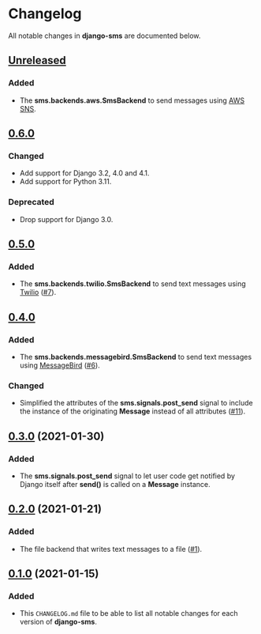 # Changelog
All notable changes in **django-sms** are documented below.

## [Unreleased]
### Added
- The **sms.backends.aws.SmsBackend** to send messages using [AWS SNS](https://aws.amazon.com/sns/).

## [0.6.0]
### Changed
- Add support for Django 3.2, 4.0 and 4.1.
- Add support for Python 3.11.

### Deprecated
- Drop support for Django 3.0.

## [0.5.0]
### Added
- The **sms.backends.twilio.SmsBackend** to send text messages using [Twilio](https://twilio.com/) ([#7](https://github.com/roaldnefs/django-sms/issues/7)).

## [0.4.0]
### Added
- The **sms.backends.messagebird.SmsBackend** to send text messages using [MessageBird](https://messagebird.com/) ([#6](https://github.com/roaldnefs/django-sms/issues/6)).

### Changed
- Simplified the attributes of the **sms.signals.post_send** signal to include the instance of the originating **Message** instead of all attributes ([#11](https://github.com/roaldnefs/django-sms/pull/11)).

## [0.3.0] (2021-01-30)
### Added
- The **sms.signals.post_send** signal to let user code get notified by Django itself after **send()** is called on a **Message** instance.

## [0.2.0] (2021-01-21)
### Added
- The file backend that writes text messages to a file ([#1](https://github.com/roaldnefs/django-sms/pull/1)).

## [0.1.0] (2021-01-15)
### Added
- This `CHANGELOG.md` file to be able to list all notable changes for each version of **django-sms**.

[Unreleased]: https://github.com/roaldnefs/django-sms/compare/v0.6.0...HEAD
[0.6.0]: https://github.com/roaldnefs/django-sms/compare/v0.5.0...v0.6.0
[0.5.0]: https://github.com/roaldnefs/django-sms/compare/v0.4.0...v0.5.0
[0.4.0]: https://github.com/roaldnefs/django-sms/compare/v0.3.0...v0.4.0
[0.3.0]: https://github.com/roaldnefs/django-sms/compare/v0.2.0...v0.3.0
[0.2.0]: https://github.com/roaldnefs/django-sms/compare/v0.1.0...v0.2.0
[0.1.0]: https://github.com/roaldnefs/django-sms/releases/tag/v0.1.0
